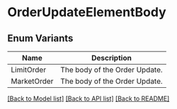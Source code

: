 # OrderUpdateElementBody

## Enum Variants

| Name | Description |
|---- | -----|
| LimitOrder | The body of the Order Update. |
| MarketOrder | The body of the Order Update. |

[[Back to Model list]](../README.md#documentation-for-models) [[Back to API list]](../README.md#documentation-for-api-endpoints) [[Back to README]](../README.md)


